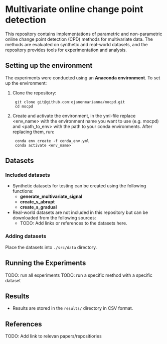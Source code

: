 # Multivariate online change point detection

This repository contains implementations of parametric and non-parametric online change point detection (CPD) methods for multivariate data. The methods are evaluated on synthetic and real-world datasets, and the repository provides tools for experimentation and analysis.

## Setting up the environment

The experiments were conducted using an **Anaconda environment**. To set up the environment:

1. Clone the repository:

        git clone git@github.com:ojanenmarianna/mocpd.git
        cd mocpd

3. Create and activate the environment, in the yml-file replace <env_name> with the environment name you want to use (e.g. mocpd) and <path_to_env> with the path to your conda environments. After replacing them, run:

        conda env create -f conda_env.yml
        conda activate <env_name>

## Datasets

### Included datasets

- Synthetic datasets for testing can be created using the following functions:  
  - **generate_multivariate_signal**  
  - **create_s_abrupt**  
  - **create_s_gradual**  
- Real-world datasets are not included in this repository but can be downloaded from the following sources:
  - TODO: Add links or references to the datasets here.


### Adding datasets

Place the datasets into `./src/data` directory.

## Running the Experiments

TODO: run all experiments
TODO: run a specific method with a specific dataset

## Results

- Results are stored in the `results/` directory in CSV format.

## References

TODO: Add link to relevan papers/repositiories
